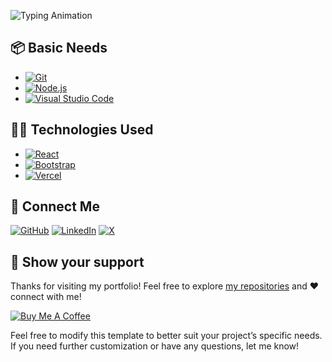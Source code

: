 ![Typing Animation](https://readme-typing-svg.herokuapp.com/?color=AF69EF&size=35&center=true&vCenter=true&width=1000&lines=Portfolio+Website+-+v2.1&font=JetBrains+Mono)


## 📦 Basic Needs

- [![Git](https://img.shields.io/badge/-Git-F05032?logo=git&logoColor=white)](https://git-scm.com/)
- [![Node.js](https://img.shields.io/badge/-Node.js-339933?logo=node.js&logoColor=white)](https://nodejs.org/en)
- [![Visual Studio Code](https://custom-icon-badges.demolab.com/badge/Visual%20Studio%20Code-0078d7.svg?logo=vsc&logoColor=white)](https://code.visualstudio.com/)


## 🧑‍💻 Technologies Used

- [![React](https://img.shields.io/badge/-React-61DAFB?logo=react&logoColor=black)](https://react.dev/)
- [![Bootstrap](https://img.shields.io/badge/Bootstrap-7952B3?logo=bootstrap&logoColor=fff)](https://getbootstrap.com/)
- [![Vercel](https://img.shields.io/badge/Vercel-%23000000.svg?logo=vercel&logoColor=white)](https://vercel.com/)


## 🔗 Connect Me

[![GitHub](https://img.shields.io/badge/GitHub-%23121011.svg?logo=github&logoColor=white)](https://github.com/ramprasathmk)
[![LinkedIn](https://img.shields.io/badge/-LinkedIn-0077B5?logo=linkedin&logoColor=white)](https://linkedin.com/in/ramprasathmk053)
[![X](https://img.shields.io/badge/X-%23000000.svg?logo=X&logoColor=white)](https://x.com/ramprasathmk)


## 🤝 Show your support

Thanks for visiting my portfolio! Feel free to explore [my repositories](https://github.com/ramprasathmk?tab=repositories) and ❤️ connect with me!

[![Buy Me A Coffee](https://img.shields.io/badge/Buy%20Me%20a%20Coffee-ffdd00?&logo=buy-me-a-coffee&logoColor=black)](#)


Feel free to modify this template to better suit your project’s specific needs. If you need further customization or have any questions, let me know!

